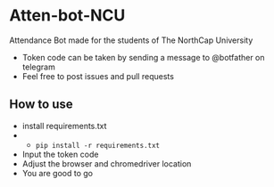 # Atten-bot-NCU
Attendance Bot made for the students of The NorthCap University
  
- Token code can be taken by sending a message to @botfather on telegram
- Feel free to post issues and pull requests

## How to use  
- install requirements.txt 
- - `pip install -r requirements.txt`
- Input the token code
- Adjust the browser and chromedriver location
- You are good to go
